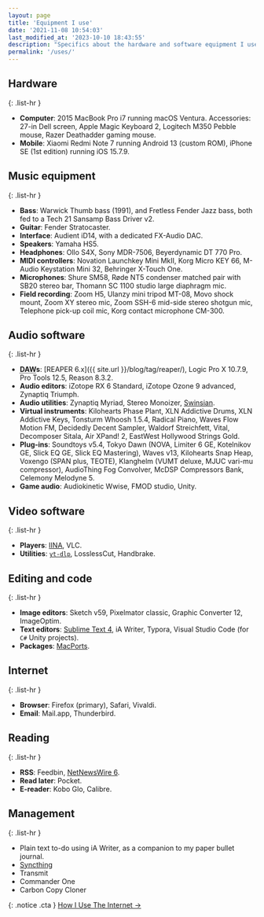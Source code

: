 ```yaml
---
layout: page
title: 'Equipment I use'
date: '2021-11-08 10:54:03'
last_modified_at: '2023-10-10 18:43:55'
description: "Specifics about the hardware and software equipment I use. The page is part of the uses.tech project."
permalink: '/uses/'
---
```

## Hardware

{: .list-hr }
- **Computer**: 2015 MacBook Pro i7 running macOS Ventura. Accessories: 27-in Dell screen, Apple Magic Keyboard 2, Logitech M350 Pebble mouse, Razer Deathadder gaming mouse.
- **Mobile**: Xiaomi Redmi Note 7 running Android 13 (custom ROM), iPhone SE (1st edition) running iOS 15.7.9.

## Music equipment

{: .list-hr }
- **Bass**: Warwick Thumb bass (1991), and Fretless Fender Jazz bass, both fed to a Tech 21 Sansamp Bass Driver v2.
- **Guitar**: Fender Stratocaster.
- **Interface**: Audient iD14, with a dedicated FX-Audio DAC.
- **Speakers**: Yamaha HS5.
- **Headphones**: Ollo S4X, Sony MDR-7506, Beyerdynamic DT 770 Pro.
- **MIDI controllers**: Novation Launchkey Mini MkII, Korg Micro KEY 66, M-Audio Keystation Mini 32, Behringer X-Touch One.
- **Microphones**: Shure SM58, Røde NT5 condenser matched pair with SB20 stereo bar, Thomann SC 1100 studio large diaphragm mic.
- **Field recording**: Zoom H5, Ulanzy mini tripod MT-08, Movo shock mount, Zoom XY stereo mic, Zoom SSH-6 mid-side stereo shotgun mic, Telephone pick-up coil mic, Korg contact microphone CM-300.

## Audio software

{: .list-hr }
- **<abbr title="Digital Audio Workstation">DAW</abbr>s**: [REAPER 6.x]({{ site.url }}/blog/tag/reaper/), Logic Pro X 10.7.9, Pro Tools 12.5, Reason 8.3.2.
- **Audio editors**: iZotope RX 6 Standard, iZotope Ozone 9 advanced, Zynaptiq Triumph.
- **Audio utilities**: Zynaptiq Myriad, Stereo Monoizer, [Swinsian](http://www.swinsian.com).
- **Virtual instruments**: Kilohearts Phase Plant, XLN Addictive Drums, XLN Addictive Keys, Tonsturm Whoosh 1.5.4, Radical Piano, Waves Flow Motion FM, Decidedly Decent Sampler, Waldorf Streichfett, Vital, Decomposer Sitala, Air XPand! 2, EastWest Hollywood Strings Gold.
- **Plug-ins**: Soundtoys v5.4, Tokyo Dawn (NOVA, Limiter 6 GE, Kotelnikov GE, Slick EQ GE, Slick EQ Mastering), Waves v13, Kilohearts Snap Heap, Voxengo (SPAN plus, TEOTE), Klanghelm (VUMT deluxe, MJUC vari-mu compressor), AudioThing Fog Convolver, McDSP Compressors Bank, Celemony Melodyne 5.
- **Game audio**: Audiokinetic Wwise, FMOD studio, Unity.

## Video software

{: .list-hr }
- **Players**: [IINA](https://iina.io/), VLC.
- **Utilities**: [`yt-dlp`](https://github.com/yt-dlp/yt-dlp), LosslessCut, Handbrake.

## Editing and code

{: .list-hr }
- **Image editors**: Sketch v59, Pixelmator classic, Graphic Converter 12, ImageOptim.
- **Text editors**: [Sublime Text 4](https://tonsky.me/blog/sublime/), iA Writer, Typora, Visual Studio Code (for `C#` Unity projects).
- **Packages**: [MacPorts](https://ports.macports.org/).

## Internet

{: .list-hr }
- **Browser**: Firefox (primary), Safari, Vivaldi.
- **Email**: Mail.app, Thunderbird.

## Reading

{: .list-hr }
- **RSS**: Feedbin, [NetNewsWire 6](https://inessential.com/2023/02/20/on_not_taking_money_for_netnewswire).
- **Read later**: Pocket.
- **E-reader**: Kobo Glo, Calibre.

## Management

{: .list-hr }
- Plain text to-do using iA Writer, as a companion to my paper bullet journal.
- [Syncthing](https://syncthing.net/)
- Transmit
- Commander One
- Carbon Copy Cloner

{: .notice .cta }
[How I Use The Internet&nbsp;→](/blog/how-i-use-internet/)